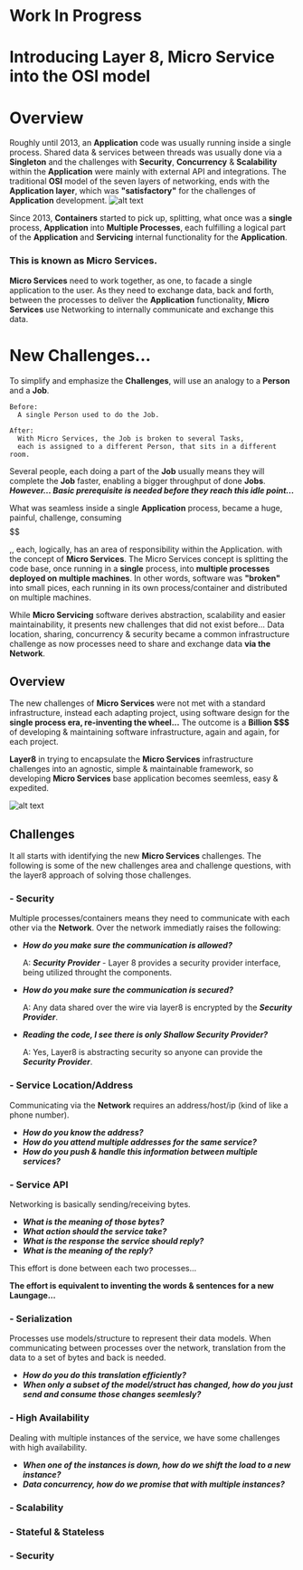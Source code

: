 # **Work In Progress**

# Introducing Layer 8, Micro Service into the OSI model

# Overview
Roughly until 2013, an **Application** code was usually running inside a single process. 
Shared data & services between threads was usually done via a **Singleton** and the challenges with 
**Security**, **Concurrency** & **Scalability** within the **Application** 
were mainly with external API and integrations.
The traditional **OSI** model of the seven layers of networking, ends with the **Application layer**, 
which was **"satisfactory"** for the challenges of **Application** development.
![alt text](https://github.com/saichler/layer8/blob/main/osi.png)

Since 2013, **Containers** started to pick up, splitting, what once was a **single** process, **Application** 
into **Multiple Processes**, each fulfilling a logical part of the **Application** and 
**Servicing** internal functionality for the **Application**. 

### This is known as **Micro Services**. 
**Micro Services** need to work together, as one, to facade a single application to the user. 
As they need to exchange data, back and forth, between the processes to deliver the 
**Application** functionality, 
**Micro Services** use Networking to internally communicate and exchange this data.

# New Challenges...
To simplify and emphasize the **Challenges**, will use an analogy to a **Person** and a **Job**.
 
```
Before: 
  A single Person used to do the Job.
```
```
After:
  With Micro Services, the Job is broken to several Tasks, 
  each is assigned to a different Person, that sits in a different room.
```
Several people, each doing a part of the **Job** usually means they will complete the **Job** faster, 
enabling a bigger throughput of done **Jobs**. ***However...
Basic prerequisite is needed before they reach this idle point...***

What was seamless inside a single **Application** process, became a huge, painful, challenge, consuming $$$$$$ 

,, each, logically, has an area of responsibility within the Application. with the concept of **Micro Services**. 
The Micro Services concept is splitting the code base, once running in a **single** process, into 
**multiple processes deployed on multiple machines**.
In other words, software was **"broken"** into small pices, each running in its own process/container and distributed on multiple machines.

While **Micro Servicing** software derives abstraction, scalability and easier maintainability, it presents new 
challenges that did not exist before... Data location, sharing, concurrency & security became a common
infrastructure challenge as now processes need to share and exchange data **via the Network**. 
  

## Overview
The new challenges of **Micro Services** were not met with a standard infrastructure, 
instead each adapting project, using software design for the 
**single process era, re-inventing the wheel...** The outcome 
is a **Billion $$$** of developing & maintaining software infrastructure, 
again and again, for each project.

**Layer8** in trying to encapsulate the **Micro Services** infrastructure challenges into 
an agnostic, simple & maintainable framework, so developing **Micro Services** base application 
becomes seemless, easy & expedited.

![alt text](https://github.com/saichler/layer8/blob/main/layer8.png)

## Challenges
It all starts with identifying the new **Micro Services** challenges. 
The following is some of the new challenges area and challenge questions, 
with the layer8 approach of solving those challenges.

### - Security
Multiple processes/containers means they need to communicate with each
other via the **Network**. Over the network immediatly raises the following:
- ***How do you make sure the communication is allowed?*** 

    A: ***Security Provider*** - Layer 8 provides a security provider interface, being utilized throught the components.
- ***How do you make sure the communication is secured?*** 

    A: Any data shared over the wire via layer8 is encrypted by the ***Security Provider***.
- ***Reading the code, I see there is only Shallow Security Provider?***
    
    A: Yes, Layer8 is abstracting security so anyone can provide the ***Security Provider***. 

### - Service Location/Address 
Communicating via the **Network** requires an address/host/ip (kind of like a phone number).
- ***How do you know the address?***
- ***How do you attend multiple addresses for the same service?***
- ***How do you push & handle this information between multiple services?***

### - Service API
Networking is basically sending/receiving bytes. 
- ***What is the meaning of those bytes?***
- ***What action should the service take?***
- ***What is the response the service should reply?***
- ***What is the meaning of the reply?***

This effort is done between each two processes...

**The effort is equivalent to inventing the words & sentences for a new Laungage...**

### - Serialization
Processes use models/structure to represent their data models. 
When communicating between processes over the network, 
translation from the data to a set of bytes and back is needed.
- ***How do you do this translation efficiently?***
- ***When only a subset of the model/struct has changed, 
how do you just send and consume those changes seemlesly?***

### - High Availability
Dealing with multiple instances of the service, we have some challenges with high availability.
- ***When one of the instances is down, 
how do we shift the load to a new instance?***
- ***Data concurrency, how do we promise that with multiple instances?***

### - Scalability
### - Stateful & Stateless
### - Security